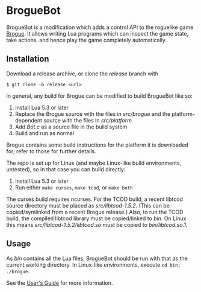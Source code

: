 # BrogueBot

BrogueBot is a modification which adds a control API to the roguelike game [Brogue](https://sites.google.com/site/broguegame/). It allows writing Lua programs which can inspect the game state, take actions, and hence play the game completely automatically.

## Installation

Download a release archive, or clone the *release* branch with

	$ git clone -b release <url>

In general, any build for Brogue can be modified to build BrogueBot like so:

1. Install Lua 5.3 or later
2. Replace the Brogue source with the files in *src/brogue* and the platform-dependent source with the files in *src/platform*
3. Add *Bot.c* as a source file in the build system
4. Build and run as normal

Brogue contains some build instructions for the platform it is downloaded for; refer to those for further details.

The repo is set up for Linux (and maybe Linux-like build environments, untested), so in that case you can build directly:

1. Install Lua 5.3 or later
2. Run either `make curses`, `make tcod`, or `make both`

The curses build requires ncurses. For the TCOD build, a recent libtcod source directory must be placed as *src/libtcod-1.5.2*. (This can be copied/symlinked from a recent Brogue release.) Also, to run the TCOD build, the compiled libtcod library must be copied/linked to *bin*. On Linux this means *src/libtcod-1.5.2/libtcod.so* must be copied to *bin/libtcod.so.1*.

## Usage

As *bin* contains all the Lua files, BrogueBot should be run with that as the current working directory. In Linux-like environments, execute `cd bin; ./brogue`.

See the [User's Guide](https://github.com/tmewett/BrogueBot/wiki/User-Guide) for more information.
